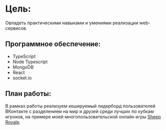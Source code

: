# Цель:

Овладеть практическими навыками и умениями реализации web-сервисов.

## Программное обеспечение:

- TypeScript
- Node Typescript
- MongoDB
- React
- socket.io

## План работы:

В рамках работы реализуем кешируемый лидерборд пользователей ВКонтакте с разделением на мир и друзей среди лучших по кубкам игроков, на примере моей многопользовательской онлайн игры [Sheep Royale](https://vk.com/sheeproyale).
